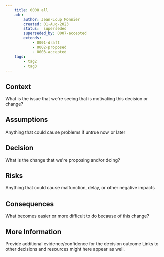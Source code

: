 ```yaml
---
    title: 0008 all
    adr:
        author: Jean-Loup Monnier
        created: 01-Aug-2023
        status:  superseded
        superseded_by: 0007-accepted
        extends:
            - 0001-draft
            - 0002-proposed
            - 0003-accepted
    tags:
        - tag2
        - tag3
---
```


## Context

What is the issue that we're seeing that is motivating this decision or change?

## Assumptions
Anything that could cause problems if untrue now or later

## Decision

What is the change that we're proposing and/or doing?

## Risks
Anything that could cause malfunction, delay, or other negative impacts

## Consequences

What becomes easier or more difficult to do because of this change?


## More Information
Provide additional evidence/confidence for the decision outcome
Links to other decisions and resources might here appear as well.
